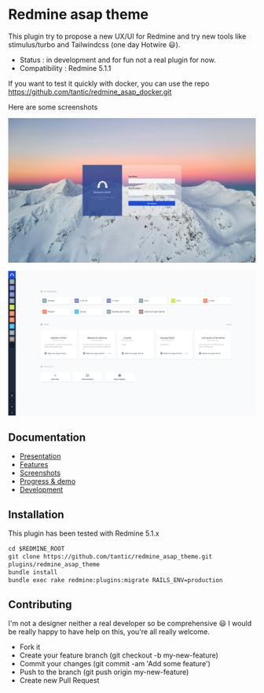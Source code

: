 # Redmine asap theme

This plugin try to propose a new UX/UI for Redmine and try new tools like stimulus/turbo and Tailwindcss (one day Hotwire :smiley:).

* Status : in development and for fun not a real plugin for now.
* Compatibility : Redmine 5.1.1

If you want to test it quickly with docker, you can use the repo https://github.com/tantic/redmine_asap_docker.git

Here are some screenshots

![Login page](doc/img/login.png)

![Issues](doc/img/welcome-2.png)


## Documentation

* [Presentation](doc/presentation.md)
* [Features](doc/features.md)
* [Screenshots](doc/screenshots.md)
* [Progress & demo](doc/progress.md)
* [Development](doc/development.md)

## Installation

This plugin has been tested with Redmine 5.1.x

```
cd $REDMINE_ROOT
git clone https://github.com/tantic/redmine_asap_theme.git plugins/redmine_asap_theme
bundle install
bundle exec rake redmine:plugins:migrate RAILS_ENV=production
```

## Contributing

I'm not a designer neither a real developer so be comprehensive :smiley: I would be really happy to have help on this, you're all really welcome.

* Fork it
* Create your feature branch (git checkout -b my-new-feature)
* Commit your changes (git commit -am 'Add some feature')
* Push to the branch (git push origin my-new-feature)
* Create new Pull Request
